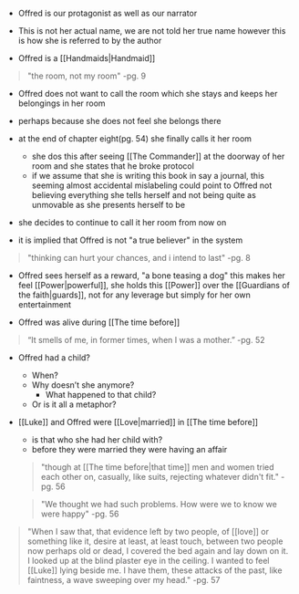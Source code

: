 - Offred is our protagonist as well as our narrator
- This is not her actual name, we are not told her true name however this is how she is referred to by the author

- Offred is a [[Handmaids|Handmaid]]

> "the room, not my room"
> -pg. 9

- Offred does not want to call the room which she stays and keeps her belongings in her room
- perhaps because she does not feel she belongs there
- at the end of chapter eight(pg. 54) she finally calls it her room
	- she dos this after seeing [[The Commander]] at the doorway of her room and she states that he broke protocol
	- if we assume that she is writing this book in say a journal, this seeming almost accidental mislabeling could point to Offred not believing everything she tells herself and not being quite as unmovable as she presents herself to be
- she decides to continue to call it her room from now on


- it is implied that Offred is not "a true believer" in the system

> "thinking can hurt your chances, and i intend to last"
> -pg. 8

- Offred sees herself as a reward, "a bone teasing a dog" this makes her feel [[Power|powerful]], she holds this [[Power]] over the [[Guardians of the faith|guards]], not for any leverage but simply for her own entertainment

- Offred was alive during [[The time before]]

>“It smells of me, in former times, when I was a mother.”
>-pg. 52

- Offred had a child? 
	- When?
	- Why doesn’t she anymore? 
		- What happened to that child?
	- Or is it all a metaphor?

- [[Luke]] and Offred were [[Love|married]] in [[The time before]]
	- is that who she had her child with?
	- before they were married they were having an affair

	>"though at [[The time before|that time]] men and women tried each other on, casually, like suits, rejecting whatever didn't fit."
	>-pg. 56

	>"We thought we had such problems. How were we to know we were happy"
	>-pg. 56

>"When I saw that, that evidence left by two people, of [[love]] or something like it, desire at least, at least touch, between two people now perhaps old or dead, I covered the bed again and lay down on it. I looked up at the blind plaster eye in the ceiling. I wanted to feel [[Luke]] lying beside me. I have them, these attacks of the past, like faintness, a wave sweeping over my head."
>-pg. 57

